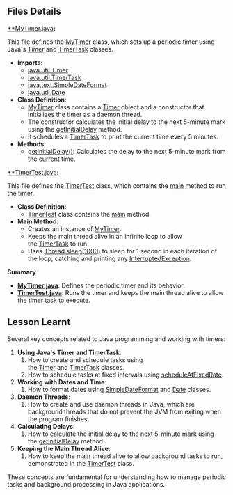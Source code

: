 ﻿## **Files Details**
[**MyTimer.java]**:**

This file defines the [MyTimer][**MyTimer.java] class, which sets up a periodic timer using Java's [Timer][**MyTimer.java] and [TimerTask][**MyTimer.java] classes.

- **Imports**:
  - [java.util.Timer][**MyTimer.java]
  - [java.util.TimerTask][**MyTimer.java]
  - [java.text.SimpleDateFormat][**MyTimer.java]
  - [java.util.Date][**MyTimer.java]
- **Class Definition**:
  - [MyTimer][**MyTimer.java] class contains a [Timer][**MyTimer.java] object and a constructor that initializes the timer as a daemon thread.
  - The constructor calculates the initial delay to the next 5-minute mark using the [getInitialDelay][**MyTimer.java] method.
  - It schedules a [TimerTask][**MyTimer.java] to print the current time every 5 minutes.
- **Methods**:
  - [getInitialDelay()][**MyTimer.java]: Calculates the delay to the next 5-minute mark from the current time.

[**TimerTest.java][**MyTimer.java]**:**

This file defines the [TimerTest][**MyTimer.java] class, which contains the [main][**MyTimer.java] method to run the timer.

- **Class Definition**:
  - [TimerTest][**MyTimer.java] class contains the [main][**MyTimer.java] method.
- **Main Method**:
  - Creates an instance of [MyTimer][**MyTimer.java].
  - Keeps the main thread alive in an infinite loop to allow the [TimerTask][**MyTimer.java] to run.
  - Uses [Thread.sleep(1000)][**MyTimer.java] to sleep for 1 second in each iteration of the loop, catching and printing any [InterruptedException][**MyTimer.java].

**Summary**

- [**MyTimer.java**][**MyTimer.java]: Defines the periodic timer and its behavior.
- [**TimerTest.java**][**MyTimer.java]: Runs the timer and keeps the main thread alive to allow the timer task to execute.


## **Lesson Learnt**
Several key concepts related to Java programming and working with timers:

1. **Using Java's Timer and TimerTask**:
   1. How to create and schedule tasks using the [Timer][**MyTimer.java] and [TimerTask][**MyTimer.java] classes.
   1. How to schedule tasks at fixed intervals using [scheduleAtFixedRate][**MyTimer.java].
1. **Working with Dates and Time**:
   1. How to format dates using [SimpleDateFormat][**MyTimer.java] and [Date][**MyTimer.java] classes.
1. **Daemon Threads**:
   1. How to create and use daemon threads in Java, which are background threads that do not prevent the JVM from exiting when the program finishes.
1. **Calculating Delays**:
   1. How to calculate the initial delay to the next 5-minute mark using the [getInitialDelay][**MyTimer.java] method.
1. **Keeping the Main Thread Alive**:
   1. How to keep the main thread alive to allow background tasks to run, demonstrated in the [TimerTest][**MyTimer.java] class.

These concepts are fundamental for understanding how to manage periodic tasks and background processing in Java applications.











[**MyTimer.java]: <vscode-file://vscode-app/c:/Users/n/AppData/Local/Programs/Microsoft%20VS%20Code/resources/app/out/vs/code/electron-sandbox/workbench/workbench.html> "Go to definition"
